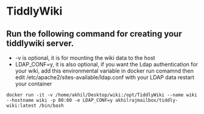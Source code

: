 # TiddlyWiki


## Run the following command for creating your tiddlywiki server.
* -v is optional, it is for mounting the wiki data to the host
* LDAP_CONF=y, it is also optional, if you want the Ldap authentication for your wiki, add this environmental variable in docker run comamnd
then edit /etc/apache2/sites-available/ldap.conf with your LDAP data
restart your container
```
docker run -it -v /home/akhil/Desktop/wiki:/opt/TiddlyWiki --name wiki --hostname wiki -p 80:80 -e LDAP_CONF=y akhilrajmailbox/tiddly-wiki:latest /bin/bash
```
